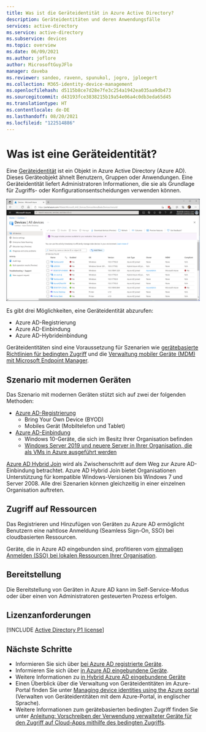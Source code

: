 ```yaml
---
title: Was ist die Geräteidentität in Azure Active Directory?
description: Geräteidentitäten und deren Anwendungsfälle
services: active-directory
ms.service: active-directory
ms.subservice: devices
ms.topic: overview
ms.date: 06/09/2021
ms.author: joflore
author: MicrosoftGuyJFlo
manager: daveba
ms.reviewer: sandeo, ravenn, spunukol, jogro, jploegert
ms.collection: M365-identity-device-management
ms.openlocfilehash: d5115b8ce7d28e7fe3c254a1942ea035aa9db473
ms.sourcegitcommit: d43193fce3838215b19a54e06a4c0db3eda65d45
ms.translationtype: HT
ms.contentlocale: de-DE
ms.lasthandoff: 08/20/2021
ms.locfileid: "122514886"
---
```

# <a name="what-is-a-device-identity"></a>Was ist eine Geräteidentität?

Eine [Geräteidentität](/graph/api/resources/device?view=graph-rest-1.0&preserve-view=true) ist ein Objekt in Azure Active Directory (Azure AD). Dieses Geräteobjekt ähnelt Benutzern, Gruppen oder Anwendungen. Eine Geräteidentität liefert Administratoren Informationen, die sie als Grundlage für Zugriffs- oder Konfigurationsentscheidungen verwenden können.

![Auf dem Blatt „Azure AD-Geräte“ angezeigte Geräte](./media/overview/azure-active-directory-devices-all-devices.png)

Es gibt drei Möglichkeiten, eine Geräteidentität abzurufen:

- Azure AD-Registrierung
- Azure AD-Einbindung
- Azure AD-Hybrideinbindung

Geräteidentitäten sind eine Voraussetzung für Szenarien wie [gerätebasierte Richtlinien für bedingten Zugriff](../conditional-access/require-managed-devices.md) und die [Verwaltung mobiler Geräte (MDM) mit Microsoft Endpoint Manager](/mem/endpoint-manager-overview).

## <a name="modern-device-scenario"></a>Szenario mit modernen Geräten

Das Szenario mit modernen Geräten stützt sich auf zwei der folgenden Methoden: 

- [Azure AD-Registrierung](concept-azure-ad-register.md) 
   - Bring Your Own Device (BYOD)
   - Mobiles Gerät (Mobiltelefon und Tablet)
- [Azure AD-Einbindung](concept-azure-ad-register.md)
   - Windows 10-Geräte, die sich im Besitz Ihrer Organisation befinden
   - [Windows Server 2019 und neuere Server in Ihrer Organisation, die als VMs in Azure ausgeführt werden](howto-vm-sign-in-azure-ad-windows.md)

[Azure AD Hybrid Join](concept-azure-ad-join-hybrid.md) wird als Zwischenschritt auf dem Weg zur Azure AD-Einbindung betrachtet. Azure AD Hybrid Join bietet Organisationen Unterstützung für kompatible Windows-Versionen bis Windows 7 und Server 2008. Alle drei Szenarien können gleichzeitig in einer einzelnen Organisation auftreten.

## <a name="resource-access"></a>Zugriff auf Ressourcen

Das Registrieren und Hinzufügen von Geräten zu Azure AD ermöglicht Benutzern eine nahtlose Anmeldung (Seamless Sign-On, SSO) bei cloudbasierten Ressourcen.

Geräte, die in Azure AD eingebunden sind, profitieren vom [einmaligen Anmelden (SSO) bei lokalen Ressourcen Ihrer Organisation](azuread-join-sso.md).

## <a name="provisioning"></a>Bereitstellung

Die Bereitstellung von Geräten in Azure AD kann im Self-Service-Modus oder über einen von Administratoren gesteuerten Prozess erfolgen.

## <a name="license-requirements"></a>Lizenzanforderungen

[!INCLUDE [Active Directory P1 license](../../../includes/active-directory-p1-license.md)]

## <a name="next-steps"></a>Nächste Schritte

- Informieren Sie sich über [bei Azure AD registrierte Geräte](concept-azure-ad-register.md).
- Informieren Sie sich über [in Azure AD eingebundene Geräte](concept-azure-ad-join.md).
- Weitere Informationen zu [in Hybrid Azure AD eingebundene Geräte](concept-azure-ad-join-hybrid.md)
- Einen Überblick über die Verwaltung von Geräteidentitäten im Azure-Portal finden Sie unter [Managing device identities using the Azure portal](device-management-azure-portal.md) (Verwalten von Geräteidentitäten mit dem Azure-Portal, in englischer Sprache).
- Weitere Informationen zum gerätebasierten bedingten Zugriff finden Sie unter [Anleitung: Vorschreiben der Verwendung verwalteter Geräte für den Zugriff auf Cloud-Apps mithilfe des bedingten Zugriffs](../conditional-access/require-managed-devices.md).
